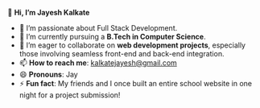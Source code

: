 👋 **Hi, I’m Jayesh Kalkate**  
- 👀 I’m passionate about Full Stack Development.  
- 🌱 I’m currently pursuing a **B.Tech in Computer Science**.  
- 💞️ I’m eager to collaborate on **web development projects**, especially those involving seamless front-end and back-end integration.  
- 📫 **How to reach me**: [kalkatejayesh@gmail.com](mailto:kalkatejayesh@gmail.com)  
- 😄 **Pronouns**: Jay  
- ⚡ **Fun fact**: My friends and I once built an entire school website in one night for a project submission!  
